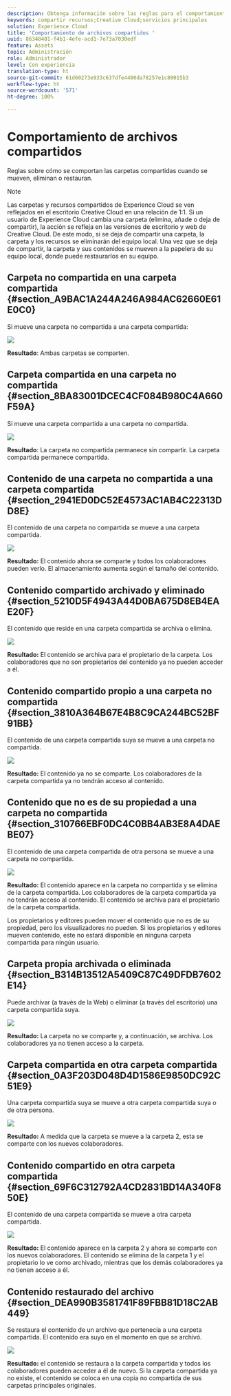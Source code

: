 ```yaml
---
description: Obtenga información sobre las reglas para el comportamiento de las carpetas compartidas al moverlas, eliminarlas y restaurarlas en Experience Cloud.
keywords: compartir recursos;Creative Cloud;servicios principales
solution: Experience Cloud
title: 'Comportamiento de archivos compartidos '
uuid: 86348401-f4b1-4efe-acd1-7e73a7030edf
feature: Assets
topic: Administración
role: Administrador
level: Con experiencia
translation-type: ht
source-git-commit: 61d60273e933c637dfe4400da78257e1c80015b3
workflow-type: ht
source-wordcount: '571'
ht-degree: 100%

---
```



# Comportamiento de archivos compartidos

Reglas sobre cómo se comportan las carpetas compartidas cuando se mueven, eliminan o restauran.

>[!NOTE]
>
>Las carpetas y recursos compartidos de Experience Cloud se ven reflejados en el escritorio Creative Cloud en una relación de 1:1. Si un usuario de Experience Cloud cambia una carpeta (elimina, añade o deja de compartir), la acción se refleja en las versiones de escritorio y web de Creative Cloud. De este modo, si se deja de compartir una carpeta, la carpeta y los recursos se eliminarán del equipo local. Una vez que se deja de compartir, la carpeta y sus contenidos se mueven a la papelera de su equipo local, donde puede restaurarlos en su equipo.

## Carpeta no compartida en una carpeta compartida {#section_A9BAC1A244A246A984AC62660E61E0C0}

Si mueve una carpeta no compartida a una carpeta compartida:

![](assets/01_assets_move.png)

**Resultado**: Ambas carpetas se comparten.

## Carpeta compartida en una carpeta no compartida {#section_8BA83001DCEC4CF084B980C4A660F59A}

Si mueve una carpeta compartida a una carpeta no compartida.

![](assets/02_assets_move.png)

**Resultado**: La carpeta no compartida permanece sin compartir. La carpeta compartida permanece compartida.

## Contenido de una carpeta no compartida a una carpeta compartida {#section_2941ED0DC52E4573AC1AB4C22313DD8E}

El contenido de una carpeta no compartida se mueve a una carpeta compartida.

![](assets/03_assets_move.png)

**Resultado:** El contenido ahora se comparte y todos los colaboradores pueden verlo. El almacenamiento aumenta según el tamaño del contenido.

## Contenido compartido archivado y eliminado {#section_5210D5F4943A44D0BA675D8EB4EAE20F}

El contenido que reside en una carpeta compartida se archiva o elimina.

![](assets/04_assets_move.png)

**Resultado:** El contenido se archiva para el propietario de la carpeta. Los colaboradores que no son propietarios del contenido ya no pueden acceder a él.

## Contenido compartido propio a una carpeta no compartida {#section_3810A364B67E4B8C9CA244BC52BF91BB}

El contenido de una carpeta compartida suya se mueve a una carpeta no compartida.

![](assets/05_assets_move.png)

**Resultado:** El contenido ya no se comparte. Los colaboradores de la carpeta compartida ya no tendrán acceso al contenido.

## Contenido que no es de su propiedad a una carpeta no compartida {#section_310766EBF0DC4C0BB4AB3E8A4DAEBE07}

El contenido de una carpeta compartida de otra persona se mueve a una carpeta no compartida.

![](assets/06_assets_move.png)

**Resultado:** El contenido aparece en la carpeta no compartida y se elimina de la carpeta compartida. Los colaboradores de la carpeta compartida ya no tendrán acceso al contenido. El contenido se archiva para el propietario de la carpeta compartida.

Los propietarios y editores pueden mover el contenido que no es de su propiedad, pero los visualizadores no pueden. Si los propietarios y editores mueven contenido, este no estará disponible en ninguna carpeta compartida para ningún usuario.

## Carpeta propia archivada o eliminada {#section_B314B13512A5409C87C49DFDB7602E14}

Puede archivar (a través de la Web) o eliminar (a través del escritorio) una carpeta compartida suya.

![](assets/07_assets_move.png)

**Resultado:** La carpeta no se comparte y, a continuación, se archiva. Los colaboradores ya no tienen acceso a la carpeta.

## Carpeta compartida en otra carpeta compartida {#section_0A3F203D048D4D1586E9850DC92C51E9}

Una carpeta compartida suya se mueve a otra carpeta compartida suya o de otra persona.

![](assets/09_assets_move.png)

**Resultado:** A medida que la carpeta se mueve a la carpeta 2, esta se comparte con los nuevos colaboradores.

## Contenido compartido en otra carpeta compartida {#section_69F6C312792A4CD2831BD14A340F850E}

El contenido de una carpeta compartida se mueve a otra carpeta compartida.

![](assets/11_assets_move.png)

**Resultado:** El contenido aparece en la carpeta 2 y ahora se comparte con los nuevos colaboradores. El contenido se elimina de la carpeta 1 y el propietario lo ve como archivado, mientras que los demás colaboradores ya no tienen acceso a él.

## Contenido restaurado del archivo {#section_DEA990B3581741F89FBB81D18C2AB449}

Se restaura el contenido de un archivo que pertenecía a una carpeta compartida. El contenido era suyo en el momento en que se archivó.

![](assets/12_assets_move.png)

**Resultado:** el contenido se restaura a la carpeta compartida y todos los colaboradores pueden acceder a él de nuevo. Si la carpeta compartida ya no existe, el contenido se coloca en una copia no compartida de sus carpetas principales originales.
